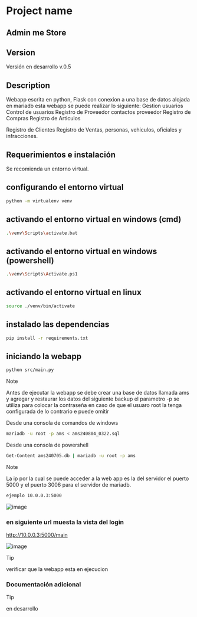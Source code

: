 # Project name
## Admin me Store

## Version 

Versión en desarrollo v.0.5

## Description

Webapp escrita en python, Flask con conexion a una base de datos alojada en mariadb esta webapp se puede realizar lo siguiente:
Gestion usuarios
Control de usuarios
Registro de Proveedor
	contactos proveedor 
Registro de Compras
Registro de Articulos

Registro de Clientes
Registro de Ventas, personas, vehiculos, oficiales y infracciones.

## Requerimientos e instalación 

Se recomienda un entorno virtual. 

## configurando el entorno virtual 

```bash
python -m virtualenv venv
```

## activando el entorno virtual en windows (cmd)

```bash
.\venv\Scripts\activate.bat
```

## activando el entorno virtual en windows (powershell)

```bash
.\venv\Scripts\Activate.ps1
```

## activando el entorno virtual en linux

```bash
source ./venv/bin/activate
```

## instalado las dependencias

```bash
pip install -r requirements.txt
```

## iniciando la webapp 

```bash
python src/main.py
```

> [!NOTE]
> Antes de ejecutar la webapp se debe crear una base de datos llamada ams y agregar y restaurar los datos del siguiente backup
> el parametro -p se utiliza para colocar la contraseña en caso de que el usuaro root la tenga configurada de lo contrario e puede omitir

Desde una consola de comandos de windows 
```bash
mariadb -u root -p ams < ams240804_0322.sql
```

Desde una consola de powershell
```bash
Get-Content ams240705.db | mariadb -u root -p ams
```

> [!NOTE]
> La ip por la cual se puede acceder a la web app es la del servidor el puerto 5000 y el puerto 3006 para el servidor de mariadb.


```bash
ejemplo 10.0.0.3:5000
```
![image](https://github.com/user-attachments/assets/34ad6139-6414-46d9-8a88-a2a1cbdbc626)

### en siguiente url muesta la vista del login 

http://10.0.0.3:5000/main

![image](https://github.com/user-attachments/assets/d6410b61-ded4-40eb-ac80-d57a0a2778eb)


> [!TIP] 
> verificar que la webapp esta en ejecucion 

### Documentación adicional 

> [!TIP] 
> en desarrollo 
